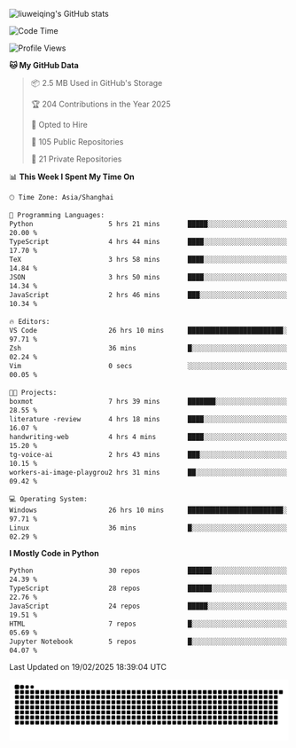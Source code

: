 ![liuweiqing's GitHub stats](https://github-readme-stats.vercel.app/api?username=14790897&show_icons=true&locale=cn&include_all_commits=true&count_private=true)

<!--START_SECTION:waka-->
![Code Time](http://img.shields.io/badge/Code%20Time-1%2C963%20hrs%2057%20mins-blue)

![Profile Views](http://img.shields.io/badge/Profile%20Views-26-blue)

**🐱 My GitHub Data** 

> 📦 2.5 MB Used in GitHub's Storage 
 > 
> 🏆 204 Contributions in the Year 2025
 > 
> 💼 Opted to Hire
 > 
> 📜 105 Public Repositories 
 > 
> 🔑 21 Private Repositories 
 > 
📊 **This Week I Spent My Time On** 

```text
🕑︎ Time Zone: Asia/Shanghai

💬 Programming Languages: 
Python                   5 hrs 21 mins       █████░░░░░░░░░░░░░░░░░░░░   20.00 % 
TypeScript               4 hrs 44 mins       ████░░░░░░░░░░░░░░░░░░░░░   17.70 % 
TeX                      3 hrs 58 mins       ████░░░░░░░░░░░░░░░░░░░░░   14.84 % 
JSON                     3 hrs 50 mins       ████░░░░░░░░░░░░░░░░░░░░░   14.34 % 
JavaScript               2 hrs 46 mins       ███░░░░░░░░░░░░░░░░░░░░░░   10.34 % 

🔥 Editors: 
VS Code                  26 hrs 10 mins      ████████████████████████░   97.71 % 
Zsh                      36 mins             █░░░░░░░░░░░░░░░░░░░░░░░░   02.24 % 
Vim                      0 secs              ░░░░░░░░░░░░░░░░░░░░░░░░░   00.05 % 

🐱‍💻 Projects: 
boxmot                   7 hrs 39 mins       ███████░░░░░░░░░░░░░░░░░░   28.55 % 
literature -review       4 hrs 18 mins       ████░░░░░░░░░░░░░░░░░░░░░   16.07 % 
handwriting-web          4 hrs 4 mins        ████░░░░░░░░░░░░░░░░░░░░░   15.20 % 
tg-voice-ai              2 hrs 43 mins       ███░░░░░░░░░░░░░░░░░░░░░░   10.15 % 
workers-ai-image-playgrou2 hrs 31 mins       ██░░░░░░░░░░░░░░░░░░░░░░░   09.42 % 

💻 Operating System: 
Windows                  26 hrs 10 mins      ████████████████████████░   97.71 % 
Linux                    36 mins             █░░░░░░░░░░░░░░░░░░░░░░░░   02.29 % 
```

**I Mostly Code in Python** 

```text
Python                   30 repos            ██████░░░░░░░░░░░░░░░░░░░   24.39 % 
TypeScript               28 repos            ██████░░░░░░░░░░░░░░░░░░░   22.76 % 
JavaScript               24 repos            █████░░░░░░░░░░░░░░░░░░░░   19.51 % 
HTML                     7 repos             █░░░░░░░░░░░░░░░░░░░░░░░░   05.69 % 
Jupyter Notebook         5 repos             █░░░░░░░░░░░░░░░░░░░░░░░░   04.07 % 
```




 Last Updated on 19/02/2025 18:39:04 UTC
<!--END_SECTION:waka-->

<picture>
  <source media="(prefers-color-scheme: dark)" srcset="https://raw.githubusercontent.com/14790897/14790897/output/github-contribution-grid-snake-dark.svg" />
  <source media="(prefers-color-scheme: light)" srcset="https://raw.githubusercontent.com/14790897/14790897/output/github-contribution-grid-snake.svg" />
  <img alt="github-snake" src="https://raw.githubusercontent.com/14790897/14790897/output/github-contribution-grid-snake.svg" />
</picture>
